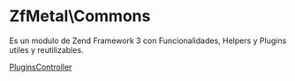 # ZfMetal\Commons

Es un modulo de Zend Framework 3 con Funcionalidades, Helpers y Plugins utiles y reutilizables.


[PluginsController](PluginsController.md)